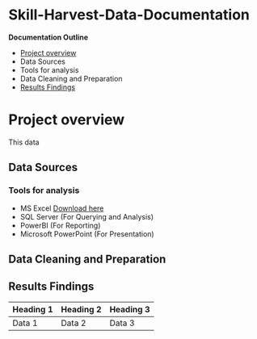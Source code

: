 # Skill-Harvest-Data-Documentation

**Documentation Outline**
- [Project overview](#project-overview)
- Data Sources
- Tools for analysis
- Data Cleaning and Preparation
- [Results Findings](#results-findings)

  
# Project overview
This data

## Data Sources

### Tools for analysis
- MS Excel [Download here](https:/www.microsoft.com)
- SQL Server (For Querying and Analysis)
- PowerBI (For Reporting)
- Microsoft PowerPoint (For Presentation)

## Data Cleaning and Preparation

## Results Findings

| Heading 1 | Heading 2 | Heading 3 |
| --------- | ----------| --------- |
| Data 1 | Data 2 | Data 3 |
